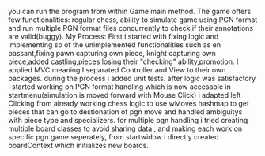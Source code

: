 you can run the program from within Game main method.
The game offers few functionalities: regular chess, ability to simulate game using PGN format and run multiple PGN format files concurrently to check if their annotations are valid(buggy). 
My Process:
First i started with fixing logic and implementing so of the unimplemented functionalities such as en passant,fixing pawn capturing own piece, knight capturing own piece,added castling,pieces losing their "checking" ability,promotion.
I applied MVC meaning I separated Controller and View to their own packages.
during the process i added unit tests.
after logic was satisfactory i started working on PGN format handling which is now accesable in startmenu(simulation is moved forward with Mouse Click) 
i adapted left Clicking from already working chess logic to use wMoves hashmap  to get pieces that can go to destionation of pgn move and handled ambiguitys with piece type and specializers.
for multiple pgn handling i tried creating multiple board classes to avoid sharing data , and making each work on specific pgn game seperately, from startwidow i directly created boardContext which initializes new boards.